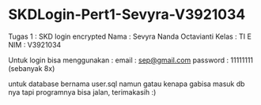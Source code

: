 # SKDLogin-Pert1-Sevyra-V3921034
Tugas 1 : SKD login encrypted
Nama : Sevyra Nanda Octavianti
Kelas : TI E
NIM : V3921034


Untuk login bisa menggunakan :
email : sep@gmail.com
password : 11111111 (sebanyak 8x)

untuk database bernama user.sql namun gatau kenapa gabisa masuk db nya tapi programnya bisa jalan, terimakasih :)
